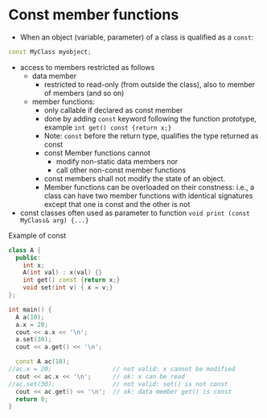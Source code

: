 # Const member functions
- When an object (variable, parameter) of a class is qualified as a `const`:
```C++
const MyClass myobject;
```
- access to members restricted as follows
    - data member
        - restricted to read-only (from outside the class), also to member of members (and so on)
    - member functions:
        - only callable if declared as const member
        - done by adding `const` keyword following the function prototype, example `int get() const {return x;}`
        - Note: `const` before the return type, qualifies the type returned as const
        - const Member functions cannot
            - modify non-static data members nor 
            - call other non-const member functions 
        - const members shall not modify the state of an object.
        - Member functions can be overloaded on their constness: i.e., a class can have two member functions with identical signatures except that one is const and the other is not
- const classes often used as parameter to function `void print (const MyClass& arg) {...}`

Example of const
```C++
class A {
  public:
    int x;
    A(int val) : x(val) {}
    int get() const {return x;}
    void set(int v) { x = v;}
};

int main() {
  A a(10);
  a.x = 20;
  cout << a.x << '\n';
  a.set(30);
  cout << a.get() << '\n';

  const A ac(10);
//ac.x = 20;                 // not valid: x cannot be modified
  cout << ac.x << '\n';      // ok: x can be read
//ac.set(30);                // not valid: set() is not const
  cout << ac.get() << '\n';  // ok: data member get() is const
  return 0;
}
```
